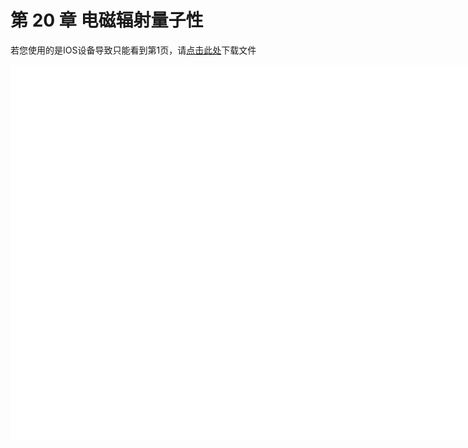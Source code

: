 # 第 20 章 电磁辐射量子性

<object data="大学物理 第 20 章.pdf" type="application/pdf" width="150%" height="800">
    <p>若您使用的是IOS设备导致只能看到第1页，请<a href="大学物理 第 20 章.pdf">点击此处</a>下载文件</p>
    <iframe src="大学物理 第 20 章.pdf#navpanes=0" width="500%" height="600" frameborder="0"></iframe>
    
</object>